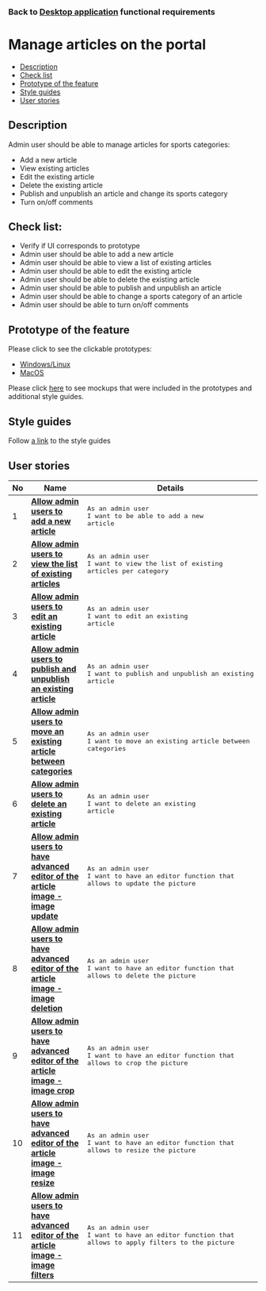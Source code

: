 ### Back to [Desktop application](../../#desktop-application) functional requirements

# Manage articles on the portal

- [Description](#description)
- [Check list](#check-list)
- [Prototype of the feature](#prototype-of-the-feature)
- [Style guides](#style-guides)
- [User stories](#user-stories)

## Description

Admin user should be able to manage articles for sports categories:
  - Add a new article
  - View existing articles
  - Edit the existing article
  - Delete the existing article
  - Publish and unpublish an article and change its sports category
  - Turn on/off comments

## Check list:

  - Verify if UI corresponds to prototype
  - Admin user should be able to add a new article
  - Admin user should be able to view a list of existing articles
  - Admin user should be able to edit the existing article
  - Admin user should be able to delete the existing article
  - Admin user should be able to publish and unpublish an article
  - Admin user should be able to change a sports category of an article
  - Admin user should be able to turn on/off comments

## Prototype of the feature

Please click to see the clickable prototypes:
  - [Windows/Linux](https://www.figma.com/proto/gZBCqPcG3DbVNWLFnvJPq9/Manage-Articles?page-id=8843%3A2192&node-id=8843%3A5831&viewport=266%2C48%2C0.07&scaling=min-zoom&starting-point-node-id=8843%3A5831&show-proto-sidebar=1)
  - [MacOS](https://www.figma.com/proto/gZBCqPcG3DbVNWLFnvJPq9/Manage-Articles?page-id=0%3A1073&node-id=0%3A1104&viewport=266%2C48%2C0.07&scaling=min-zoom&starting-point-node-id=0%3A1104&show-proto-sidebar=1)

Please click [here](https://www.figma.com/file/gZBCqPcG3DbVNWLFnvJPq9/Manage-Articles?node-id=0%3A1073) to see mockups that were included in the prototypes and additional style guides.

## Style guides

Follow [a link](https://www.figma.com/proto/0zkkf5WC77OSpvyD6YXpFE/Style-guides?page-id=0%3A1&node-id=19%3A5368&viewport=266%2C48%2C0.54&scaling=min-zoom&starting-point-node-id=19%3A5368) to the style guides

## User stories

No           |      Name     |   Details
------------ | ------------- | -------------
1 |[**Allow admin users to add a new article**](/sports_hub_portal/desktop_application_features/manage_articles/user_stories/add_new_article)|<pre>As an admin user<br>I want to be able to add a new article</pre>
2 |[**Allow admin users to view the list of existing articles**](/sports_hub_portal/desktop_application_features/manage_articles/user_stories/view_articles_list)|<pre>As an admin user<br>I want to view the list of existing articles per category</pre>
3 |[**Allow admin users to edit an existing article**](/sports_hub_portal/desktop_application_features/manage_articles/user_stories/edit_existing_article)|<pre>As an admin user<br>I want to edit an existing article</pre>
4 |[**Allow admin users to publish and unpublish an existing article**](/sports_hub_portal/desktop_application_features/manage_articles/user_stories/article_publish_unpublish)|<pre>As an admin user<br>I want to publish and unpublish an existing article</pre>
5 |[**Allow admin users to move an existing article between categories**](/sports_hub_portal/desktop_application_features/manage_articles/user_stories/move_article_between_categories)|<pre>As an admin user<br>I want to move an existing article between categories</pre>
6 |[**Allow admin users to delete an existing article**](/sports_hub_portal/desktop_application_features/manage_articles/user_stories/delete_existing_article)|<pre>As an admin user<br>I want to delete an existing article</pre>
7 |[**Allow admin users to have advanced editor of the article image - image update**](/sports_hub_portal/desktop_application_features/manage_articles/user_stories/advanced_image_editing_update)|<pre>As an admin user<br>I want to have an editor function that allows to update the picture</pre>
8 |[**Allow admin users to have advanced editor of the article image - image deletion**](/sports_hub_portal/desktop_application_features/manage_articles/user_stories/advanced_image_editing_delete)|<pre>As an admin user<br>I want to have an editor function that allows to delete the picture</pre>
9 |[**Allow admin users to have advanced editor of the article image - image crop**](/sports_hub_portal/desktop_application_features/manage_articles/user_stories/advanced_image_editing_crop)|<pre>As an admin user<br>I want to have an editor function that allows to crop the picture</pre>
10 |[**Allow admin users to have advanced editor of the article image - image resize**](/sports_hub_portal/desktop_application_features/manage_articles/user_stories/advanced_image_editing_resize)|<pre>As an admin user<br>I want to have an editor function that allows to resize the picture</pre>
11 |[**Allow admin users to have advanced editor of the article image - image filters**](/sports_hub_portal/desktop_application_features/manage_articles/user_stories/advanced_image_editing_filters)|<pre>As an admin user<br>I want to have an editor function that allows to apply filters to the picture</pre>
